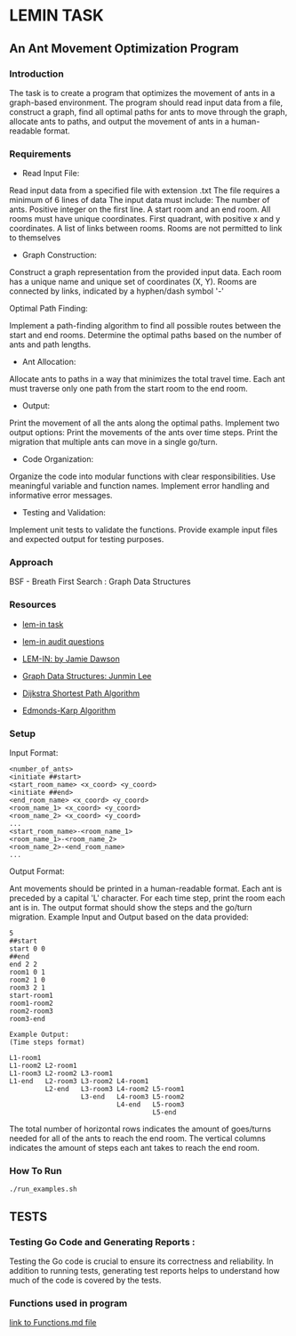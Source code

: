 # LEMIN TASK

## An Ant Movement Optimization Program

### Introduction

The task is to create a program that optimizes the movement of ants in a graph-based environment. The program should read input data from a file, construct a graph, find all optimal paths for ants to move through the graph, allocate ants to paths, and output the movement of ants in a human-readable format.

### Requirements

- Read Input File:

Read input data from a specified file with extension .txt
The file requires a minimum of 6 lines of data
The input data must include:
The number of ants. Positive integer on the first line.
A start room and an end room.
All rooms must have unique coordinates. First quadrant, with positive x and y coordinates.
A list of links between rooms.
Rooms are not permitted to link to themselves

- Graph Construction:

Construct a graph representation from the provided input data.
Each room has a unique name and unique set of coordinates (X, Y).
Rooms are connected by links, indicated by a hyphen/dash symbol '-'

Optimal Path Finding:

Implement a path-finding algorithm to find all possible routes between the start and end rooms.
Determine the optimal paths based on the number of ants and path lengths.

- Ant Allocation:

Allocate ants to paths in a way that minimizes the total travel time.
Each ant must traverse only one path from the start room to the end room.

- Output:

Print the movement of all the ants along the optimal paths.
Implement two output options:
Print the movements of the ants over time steps.
Print the migration that multiple ants can move in a single go/turn.

- Code Organization:

Organize the code into modular functions with clear responsibilities.
Use meaningful variable and function names.
Implement error handling and informative error messages.

- Testing and Validation:

Implement unit tests to validate the functions.
Provide example input files and expected output for testing purposes.

### Approach

BSF - Breath First Search : Graph Data Structures

### Resources

- [lem-in task](https://learn.01founders.co/intra/london/div-01/lem-in?event=138)

- [lem-in audit questions](https://github.com/01-edu/public/tree/master/subjects/lem-in)

- [LEM-IN: by Jamie Dawson](https://medium.com/@jamierobertdawson/lem-in-finding-all-the-paths-and-deciding-which-are-worth-it-2503dffb893)
- [Graph Data Structures: Junmin Lee](https://www.youtube.com/watch?v=JPD1OVgoa0Q)

- [Dijkstra Shortest Path Algorithm](https://www.youtube.com/watch?v=pVfj6mxhdMw)
- [Edmonds-Karp Algorithm](https://youtu.be/RppuJYwlcI8)

### Setup

Input Format:

```
<number_of_ants>
<initiate ##start>
<start_room_name> <x_coord> <y_coord>
<initiate ##end>
<end_room_name> <x_coord> <y_coord>
<room_name_1> <x_coord> <y_coord>
<room_name_2> <x_coord> <y_coord>
...
<start_room_name>-<room_name_1>
<room_name_1>-<room_name_2>
<room_name_2>-<end_room_name>
...
```

Output Format:

Ant movements should be printed in a human-readable format.
Each ant is preceded by a capital 'L' character.
For each time step, print the room each ant is in.
The output format should show the steps and the go/turn migration.
Example Input and Output based on the data provided:

```
5
##start
start 0 0
##end
end 2 2
room1 0 1
room2 1 0
room3 2 1
start-room1
room1-room2
room2-room3
room3-end

Example Output:
(Time steps format)

L1-room1
L1-room2 L2-room1
L1-room3 L2-room2 L3-room1
L1-end   L2-room3 L3-room2 L4-room1
         L2-end   L3-room3 L4-room2 L5-room1
                  L3-end   L4-room3 L5-room2
                           L4-end   L5-room3
                                    L5-end
```

The total number of horizontal rows indicates the amount of goes/turns needed for all of the ants to reach the end room.
The vertical columns indicates the amount of steps each ant takes to reach the end room.

### How To Run

```
./run_examples.sh
```

## TESTS

<!-- This document provides an explanation of the test cases for all methods in the `lemin` package. -->

### Testing Go Code and Generating Reports :

Testing the Go code is crucial to ensure its correctness and reliability. In addition to running tests, generating test reports helps to understand how much of the code is covered by the tests.

### Functions used in program

[link to Functions.md file](/Functions.md)
